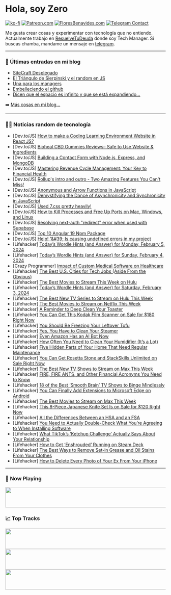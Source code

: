 # Hola, soy Zero

[![ko-fi](https://ko-fi.com/img/githubbutton_sm.svg)](https://ko-fi.com/J3J4N0LUK)
[![Patreon.com](https://img.shields.io/endpoint.svg?url=https%3A%2F%2Fshieldsio-patreon.vercel.app%2Fapi%3Fusername%3Dzerodragon%26type%3Dpatrons&style=for-the-badge)](https://patreon.com/zerodragon)
[![FloresBenavides.com](https://img.shields.io/website?down_message=oops&label=MiBlog&style=for-the-badge&up_message=online&url=https%3A%2F%2Ffloresbenavides.com)](https://floresbenavides.com)
[![Telegram Contact](https://img.shields.io/badge/escr%C3%ADbeme-ZeroDragon-%2326A5E4?style=for-the-badge&logo=telegram)](https://t.me/zerodragon)

Me gusta crear cosas y experimentar con tecnología que no entiendo.
Actualmente trabajo en [ResuelveTuDeuda](http://github.com/resuelve) donde soy Tech Manager.
Si buscas chamba, mandame un mensaje en [telegram](https://t.me/zerodragon).

---

### 📕 Últimas entradas en mi blog
<!-- BLOG-POST-LIST:START -->
- [SiteCraft Desplegado](https://floresbenavides.com/sitecraft-desplegado/)
- [El Triángulo de Sierpinski y el random en JS](https://floresbenavides.com/el-triangulo-de-sierpinski-y-el-random-en-js/)
- [Una para los managers](https://floresbenavides.com/una-para-los-managers/)
- [Embelleciendo el github](https://floresbenavides.com/embelleciendo-el-github/)
- [Dicen que el espacio es infinito y que se está expandiendo…](https://floresbenavides.com/dicen-que-el-espacio-es-infinito-y-que-se-esta-expandiendo/)
<!-- BLOG-POST-LIST:END -->

➡️ [Más cosas en mi blog...](https://floresbenavides.com)

---

### 👨‍💻 Noticias random de tecnología
<!-- TECH-POSTS:START -->
- [Dev.to/JS] [How to make a Coding Learning Environment Website in React JS?](https://dev.to/rohitashsingh89/how-to-make-a-coding-learning-environment-website-in-react-js-47d7)
- [Dev.to/JS] [Bioheal CBD Gummies Reviews– Safe to Use Website &amp; Ingredients](https://dev.to/biohealcbdbuyus/bioheal-cbd-gummies-reviews-safe-to-use-website-ingredients-23k)
- [Dev.to/JS] [Building a Contact Form with Node.js, Express, and MongoDB](https://dev.to/manthanank/building-a-contact-form-with-nodejs-express-and-mongodb-534)
- [Dev.to/JS] [Mastering Revenue Cycle Management: Your Key to Financial Health](https://dev.to/athealthcares/mastering-revenue-cycle-management-your-key-to-financial-health-4do5)
- [Dev.to/JS] [Rollup&#39;s intro and outro - Two Amazing Features You Can&#39;t Miss!](https://dev.to/codeguage/rollups-intro-and-outro-two-amazing-features-you-must-know-1n72)
- [Dev.to/JS] [Anonymous and Arrow Functions in JavaScript](https://dev.to/devshefali/anonymous-and-arrow-functions-in-javascript-6fk)
- [Dev.to/JS] [Demystifying the Dance of Asynchronicity and Synchronicity in JavaScript](https://dev.to/atultrp/demystifying-the-dance-of-asynchronicity-and-synchronicity-in-javascript-1kg3)
- [Dev.to/JS] [Used 7.css pretty heavily!](https://dev.to/millerino/used-7css-pretty-heavily-1kjh)
- [Dev.to/JS] [How to Kill Processes and Free Up Ports on Mac, Windows, and Linux](https://dev.to/rawas_aditya/how-to-kill-processes-and-free-up-ports-on-mac-windows-and-linux-h97)
- [Dev.to/JS] [Resolving next-auth &quot;redirect&quot; error when used with Supabase](https://dev.to/mathewthe2/resolving-next-auth-redirect-error-with-supabase-3c0h)
- [Dev.to/JS] [Top 10 Angular 19 Npm Package](https://dev.to/tanvirdeveloper01/top-10-angular-19-npm-package-1ji0)
- [Dev.to/JS] [Help! &#39;\&#39; Is causing undefined errors in my project](https://dev.to/best_codes/help-is-causing-undefined-errors-in-my-project-4abf)
- [Lifehacker] [Today’s Wordle Hints &lpar;and Answer&rpar; for Monday, February 5, 2024](https://lifehacker.com/entertainment/wordle-answer-today-february-5-2024)
- [Lifehacker] [Today’s Wordle Hints &lpar;and Answer&rpar; for Sunday, February 4, 2024](https://lifehacker.com/entertainment/wordle-answer-today-february-4-2024)
- [Crazy Programmer] [Impact of Custom Medical Software on Healthcare](https://www.thecrazyprogrammer.com/2024/02/impact-of-custom-medical-software-on-healthcare.html)
- [Lifehacker] [The Best U.S. Cities for Tech Jobs &lpar;Aside From the Obvious&rpar;](https://lifehacker.com/tech/the-best-unexpected-us-cities-for-tech-jobs)
- [Lifehacker] [The Best Movies to Stream This Week on Hulu](https://lifehacker.com/entertainment/best-movies-to-stream-this-week-on-hulu)
- [Lifehacker] [Today’s Wordle Hints &lpar;and Answer&rpar; for Saturday, February 3, 2024](https://lifehacker.com/entertainment/wordle-answer-today-february-3-2024)
- [Lifehacker] [The Best New TV Series to Stream on Hulu This Week](https://lifehacker.com/entertainment/best-new-tv-shows-to-stream-on-hulu)
- [Lifehacker] [The Best Movies to Stream on Netflix This Week](https://lifehacker.com/entertainment/the-best-movies-on-netflix-this-week)
- [Lifehacker] [A Reminder to Deep Clean Your Toaster](https://lifehacker.com/how-to-clean-your-toaster-the-right-way-1847802334)
- [Lifehacker] [You Can Get This Kodak Film Scanner on Sale for $180 Right Now](https://lifehacker.com/kodak-film-scanner-sale)
- [Lifehacker] [You Should Be Freezing Your Leftover Tofu](https://lifehacker.com/food-drink/you-should-be-freezing-your-leftover-tofu)
- [Lifehacker] [Yes, You Have to Clean Your Steamer](https://lifehacker.com/home/how-to-clean-a-steamer)
- [Lifehacker] [Even Amazon Has an AI Bot Now](https://lifehacker.com/tech/amazon-ai-bot-rufus)
- [Lifehacker] [How Often You Need to Clean Your Humidifier &lpar;It’s a Lot&rpar;](https://lifehacker.com/home/how-often-to-clean-a-humidifier)
- [Lifehacker] [Five Hidden Parts of Your Home That Need Regular Maintenance](https://lifehacker.com/home/hidden-home-maintenance-tasks)
- [Lifehacker] [You Can Get Rosetta Stone and StackSkills Unlimited on Sale Right Now](https://lifehacker.com/rosetta-stone-stackskills-bundle-sale)
- [Lifehacker] [The Best New TV Shows to Stream on Max This Week](https://lifehacker.com/entertainment/best-new-tv-shows-streaming-on-max-this-week)
- [Lifehacker] [FIRE, FIRE ANTS, and Other Financial Acronyms You Need to Know](https://lifehacker.com/money/dirds-fire-ants-and-other-financial-acronyms-you-need-to-know)
- [Lifehacker] [18 of the Best ‘Smooth Brain’ TV Shows to Binge Mindlessly](https://lifehacker.com/entertainment/best-comfort-shows-streaming-netflix)
- [Lifehacker] [You Can Finally Add Extensions to Microsoft Edge on Android](https://lifehacker.com/tech/how-to-add-extensions-to-microsoft-edge-on-android)
- [Lifehacker] [The Best Movies to Stream on Max This Week](https://lifehacker.com/entertainment/best-movies-on-max-this-week)
- [Lifehacker] [This 8-Piece Japanese Knife Set Is on Sale for $120 Right Now](https://lifehacker.com/japanese-knife-set-sale)
- [Lifehacker] [All the Differences Between an HSA and an FSA](https://lifehacker.com/money/difference-between-hsa-and-fsa)
- [Lifehacker] [You Need to Actually Double-Check What You’re Agreeing to When Installing Software](https://lifehacker.com/tech/double-check-what-youre-agreeing-to-when-installing-software)
- [Lifehacker] [What TikTok’s ‘Ketchup Challenge’ Actually Says About Your Relationship](https://lifehacker.com/relationships/what-the-ketchup-challenge-means-for-relationships)
- [Lifehacker] [How to Get ‘Enshrouded’ Running on Steam Deck](https://lifehacker.com/entertainment/play-enshrouded-on-steam-deck)
- [Lifehacker] [The Best Ways to Remove Set-in Grease and Oil Stains From Your Clothes](https://lifehacker.com/home/remove-set-in-grease-stains-from-clothing)
- [Lifehacker] [How to Delete Every Photo of Your Ex From Your iPhone](https://lifehacker.com/tech/delete-exs-photos-from-iphone)<!-- TECH-POSTS:END -->

---

### 🎵 Now Playing
<a href="https://spotify-now-playing-dun.vercel.app/now-playing?open"><img src="https://spotify-now-playing-dun.vercel.app/now-playing" width="540" height="64"></a>

### 📈 Top Tracks
<a href="https://spotify-now-playing-dun.vercel.app/top-tracks?i=1&open"><img src="https://spotify-now-playing-dun.vercel.app/top-tracks?i=1" width="540" height="64"></a>
<a href="https://spotify-now-playing-dun.vercel.app/top-tracks?i=2&open"><img src="https://spotify-now-playing-dun.vercel.app/top-tracks?i=2" width="540" height="64"></a>
<a href="https://spotify-now-playing-dun.vercel.app/top-tracks?i=3&open"><img src="https://spotify-now-playing-dun.vercel.app/top-tracks?i=3" width="540" height="64"></a>
